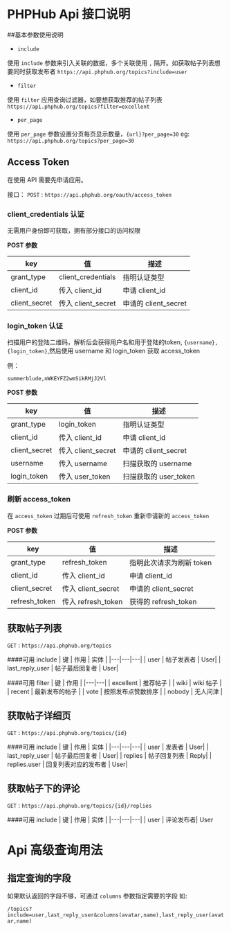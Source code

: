 # PHPHub Api 接口说明

##基本参数使用说明

* `include`

使用 `include` 参数来引入关联的数据，多个关联使用 `,` 隔开。如获取帖子列表想要同时获取发布者
`https://api.phphub.org/topics?include=user`

* `filter`

使用 `filter` 应用查询过滤器，如要想获取推荐的帖子列表
`https://api.phphub.org/topics?filter=excellent`

* `per_page`

使用 `per_page` 参数设置分页每页显示数量，`{url}?per_page=30`
eg: `https://api.phphub.org/topics?per_page=30`

## Access Token

在使用 API 需要先申请应用。

接口： `POST` : `https://api.phphub.org/oauth/access_token`

### client_credentials 认证

无需用户身份即可获取，拥有部分接口的访问权限

__POST 参数__

| key | 值 |描述 |
|---|---|---|
|  grant\_type | client\_credentials | 指明认证类型 |
|  client\_id  | 传入 client\_id  | 申请 client\_id |
| client\_secret | 传入 client\_secret | 申请的 client\_secret | 


### login_token 认证

扫描用户的登陆二维码，解析后会获得用户名和用于登陆的token, `{username},{login_token}`,然后使用 username 和 login_token 获取 access_token

例：

```
summerblude,nWKEYFZ2wmSikRMjJ2Vl
```

__POST 参数__

| key | 值 |描述 |
|---|---|---|
|  grant\_type | login\_token | 指明认证类型 |
|  client\_id  | 传入 client\_id  | 申请 client\_id |
| client\_secret | 传入 client\_secret | 申请的 client\_secret | 
| username | 传入 username | 扫描获取的 username |
| login_token | 传入 user_token | 扫描获取的 user_token |

### 刷新 access_token

在 `access_token` 过期后可使用 `refresh_token` 重新申请新的 ``access_token``

__POST 参数__

| key | 值 |描述 |
|---|---|---|
|  grant\_type | refresh\_token | 指明此次请求为刷新 token |
|  client\_id  | 传入 client\_id  | 申请 client\_id |
| client\_secret | 传入 client\_secret | 申请的 client\_secret | 
| refresh\_token | 传入 refresh\_token | 获得的 refresh\_token | 

## 获取帖子列表

`GET` : `https://api.phphub.org/topics`

####可用 include
| 键  | 作用 | 实体 |
|---|---|---|
|  user | 帖子发表者 | User|
|  last\_reply\_user  | 帖子最后回复者  | User|

####可用 filter
| 键  | 作用 |
|---|---|
|  excellent | 推荐帖子 |
|  wiki  | wiki 帖子  |
|  recent  |  最新发布的帖子  |
|  vote  | 按照发布点赞数排序  |
|  nobody  | 无人问津  |

## 获取帖子详细页

`GET` : `https://api.phphub.org/topics/{id}`

####可用 include
| 键  | 作用 | 实体 |
|---|---|---|
|  user | 发表者 | User|
|  last\_reply\_user  | 帖子最后回复者  | User|
|  replies  | 帖子回复列表  | Reply|
|  replies.user  |  回复列表对应的发布者  |  User|

## 获取帖子下的评论

`GET` : `https://api.phphub.org/topics/{id}/replies`

####可用 include
| 键  | 作用 | 实体 |
|---|---|---|
|  user | 评论发布者| User


# Api 高级查询用法
## 指定查询的字段
如果默认返回的字段不够，可通过 `columns` 参数指定需要的字段
如:

`/topics?include=user,last_reply_user&columns(avatar,name),last_reply_user(avatar,name)`
